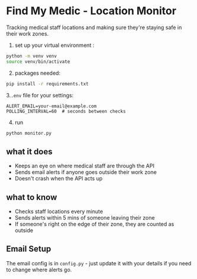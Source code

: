 # Find My Medic - Location Monitor 

Tracking medical staff locations and making sure they're staying safe in their work zones. 



1. set up your virtual environment :
```bash
python -m venv venv
source venv/bin/activate 

```

2. packages needed:
```bash
pip install -r requirements.txt
```

3.`.env` file for your settings:
```
ALERT_EMAIL=your-email@example.com
POLLING_INTERVAL=60  # seconds between checks
```

4. run
```bash
python monitor.py
```

## what it does

- Keeps an eye on where medical staff are through the API
- Sends email alerts if anyone goes outside their work zone
- Doesn't crash when the API acts up 

## what to know 

- Checks staff locations every minute 
- Sends alerts within 5 mins of someone leaving their zone
- If someone's right on the edge of their zone, they are counted as outside 

## Email Setup 

The email config is in `config.py` - just update it with your details if you need to change where alerts go.
